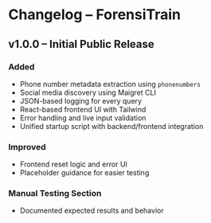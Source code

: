 # Changelog – ForensiTrain

## v1.0.0 – Initial Public Release

### Added
- Phone number metadata extraction using `phonenumbers`
- Social media discovery using Maigret CLI
- JSON-based logging for every query
- React-based frontend UI with Tailwind
- Error handling and live input validation
- Unified startup script with backend/frontend integration

### Improved
- Frontend reset logic and error UI
- Placeholder guidance for easier testing

### Manual Testing Section
- Documented expected results and behavior
